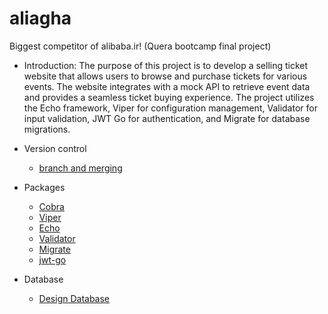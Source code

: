 # aliagha
Biggest competitor of alibaba.ir! (Quera bootcamp final project)
* Introduction:
 The purpose of this project is to develop a selling ticket website that allows users to browse and purchase tickets for various events. The website integrates with a mock API to retrieve event data and provides a seamless ticket buying experience. The project utilizes the Echo framework, Viper for configuration management, Validator for input validation, JWT Go for authentication, and Migrate for database migrations.
 * Version control
	* [branch and merging](https://github.com/alirezadoostimehr/aliagha/blob/init-document/versioncontrol/branchandmerg.md)
	
 * Packages
 	* [Cobra](https://github.com/alirezadoostimehr/aliagha/blob/init-document/packages/cobra.md)
 	* [Viper](https://github.com/alirezadoostimehr/aliagha/blob/init-document/packages/viper.md)
 	* [Echo](https://github.com/alirezadoostimehr/aliagha/blob/init-document/packages/echo.md)
 	* [Validator](https://github.com/alirezadoostimehr/aliagha/blob/init-document/packages/validator.md)
 	* [Migrate](https://github.com/alirezadoostimehr/aliagha/blob/init-document/packages/migrate.md)
 	* [jwt-go](https://github.com/alirezadoostimehr/aliagha/blob/init-document/packages/jwtgo.md)
 * Database
	* [Design Database](https://github.com/alirezadoostimehr/aliagha/blob/init-document/db/designdb.md)
